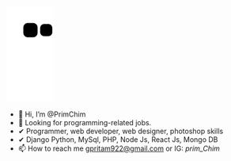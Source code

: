 ![Snake animation](https://github.com/PrimChim/PrimChim/blob/output/github-contribution-grid-snake.svg)
- 👋 Hi, I’m @PrimChim
- 👀 Looking for programming-related jobs.
- ✔ Programmer, web developer, web designer, photoshop skills
- ✔ Django Python, MySql, PHP, Node Js, React Js, Mongo DB
- 📫 How to reach me gpritam922@gmail.com or IG: _prim_Chim_

<!---
PrimChim/PrimChim is a ✨ special ✨ repository because its `README.md` (this file) appears on your GitHub profile.
You can click the Preview link to take a look at your changes.
--->
